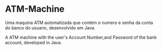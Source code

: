 # ATM-Machine
Uma maquina ATM automatizada que contém o numero e senha da conta do banco do usuario, desenvolvido em Java.

A ATM machine with the user's Account Number,and Password of the bank account, developed in Java.
